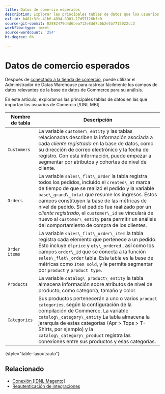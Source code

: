 ```yaml
---
title: Datos de comercio esperados
description: Explorar las principales tablas de datos que los usuarios de Comercio importan en MBI
exl-id: b481c8fc-41b6-4094-8901-17d57f26bfc0
source-git-commit: 82882479d4d6bea712e8dd7c6b2e5b7715022cc3
workflow-type: tm+mt
source-wordcount: '254'
ht-degree: 0%

---
```


# Datos de comercio esperados

Después de [conectado a la tienda de comercio](../../../data-analyst/importing-data/integrations/magento.md), puede utilizar el Administrador de Datas Warehouse para rastrear fácilmente los campos de datos relevantes de la base de datos de Commerce para su análisis.

En este artículo, exploramos las principales tablas de datos en las que importan los usuarios de Comercio [!DNL MBI].

| **Nombre de tabla** | **Descripción** |
|-----|-----|
| `Customers` | La variable `customer\_entity` y las tablas relacionadas describen la información asociada a cada *cliente registrado* en la base de datos, como su dirección de correo electrónico y la fecha de registro. Con esta información, puede empezar a segmentar por atributos y cohortes de nivel de cliente. |
| `Orders` | La variable `sales\_flat\_order` la tabla registra todos los pedidos, incluido el `created\_at` marca de tiempo de que se realizó el pedido y la variable `base\_grand\_total` que resume los ingresos. Estos campos constituyen la base de las métricas de nivel de pedido. Si el pedido fue realizado por un *cliente registrado*, el `customer\_id` se vinculará de nuevo al  `customer\_entity` para permitir un análisis del comportamiento de compra de los clientes. |
| `Order items` | La variable `sales\_flat\_order\_item` la tabla registra cada elemento que pertenece a un pedido. Esto incluye el `price` y `qty\_ordered` , así como los campos `order\_id` que se conecta a la función `sales\_flat\_order` tabla. Esta tabla es la base de métricas como `Item sold`, y le permite segmentar por `product` y `product type`. |
| `Products` | La variable `catalog\_product\_entity` la tabla almacena información sobre atributos de nivel de producto, como categoría, tamaño y color. |
| `Categories` | Sus productos pertenecerán a uno o varios `product categories`, según la configuración de la compilación de Commerce. La variable `catalog\_category\_entity` La tabla almacena la jerarquía de estas categorías (Apr > Tops > T-Shirts, por ejemplo) y la `catalog\_category\_product` registra las conexiones entre sus productos y esas categorías. |

{style=&quot;table-layout:auto&quot;}

## Relacionado

* [Conexión [!DNL Magento]](../integrations/magento.md)
* [Reautenticación de integraciones](https://support.magento.com/hc/en-us/articles/360016733151)
